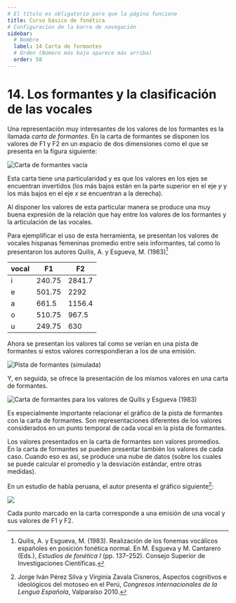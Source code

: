 ```yaml
---
# El título es obligatorio para que la página funcione
title: Curso básico de fonética
# Configuracion de la barra de navegación
sidebar:
  # Nombre
  label: 14 Carta de formantes
  # Orden (Número más bajo aparece más arriba)
  order: 58
---
```

# 14. Los formantes y la clasificación de las vocales

Una representación muy interesantes de los valores de los formantes es la llamada *carta de formantes*. En la carta de formantes se disponen los valores de F1 y F2 en un espacio de dos dimensiones como el que se presenta en la figura siguiente:

![Carta de formantes vacía](/imagenes/carta_de_formantes_vacia.png)

Esta carta tiene una particularidad y es que los valores en los ejes se encuentran invertidos (los más bajos están en la parte superior en el eje *y* y los más bajos en el eje *x* se encuentran a la derecha).

Al disponer los valores de esta particular manera se produce una muy buena expresión de la relación que hay entre los valores de los formantes y la articulación de las vocales.

Para ejemplificar el uso de esta herramienta, se presentan los valores de vocales hispanas femeninas promedio entre seis informantes, tal como lo presentaron los autores Quilis, A. y Esgueva, M. (1983)[^1]

|vocal|F1|F2|
|----|--|---|
|i|240.75|2841.7|
|e|501.75|2292|
|a|661.5|1156.4|
|o|510.75|967.5|
|u|249.75|630|

Ahora se presentan los valores tal como se verían en una pista de formantes si estos valores correspondieran a los de una emisión.

![Pista de formantes (simulada)](/imagenes/pista_formantes_vocales_quilis_esgueva1983.png)

Y, en seguida, se ofrece la presentación de los mismos valores en una carta de formantes.

![Carta de formantes para los valores de Quilis y Esgueva (1983)](/imagenes/carta_formantes_voc_valores_quilis_esgueva1983.png)

Es especialmente importante relacionar el gráfico de la pista de formantes con la carta de formantes. Son representaciones diferentes de los valores considerados en un punto temporal de cada vocal en la pista de formantes.

Los valores presentados en la carta de formantes son valores promedios. En la carta de formantes se pueden presentar también los valores de cada caso. Cuando eso es así, se produce una nube de datos (sobre los cuales se puede calcular el promedio y la desviación estándar, entre otras medidas).

En un estudio de habla peruana, el autor presenta el gráfico siguiente[^2]:

![](https://congresosdelalengua.es/img/valparaiso/graficos/perez01.gif)

Cada punto marcado en la carta corresponde a una emisión de una vocal y sus valores de F1 y F2.


[^1]:Quilis, A. y Esgueva, M. (1983). Realización de los fonemas vocálicos españoles en posición fonética normal. En M. Esgueva y M. Cantarero (Eds.), *Estudios de fonética I* (pp. 137–252). Consejo Superior de Investigaciones Científicas.

[^2]: Jorge Iván Pérez Silva y Virginia Zavala Cisneros, Aspectos cognitivos e ideológicos del motoseo en el Perú, *Congresos internacionales de la Lengua Española*, Valparaíso 2010.
